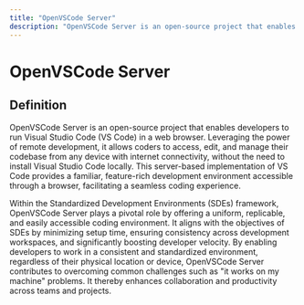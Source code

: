 ```yaml
---
title: "OpenVSCode Server"
description: "OpenVSCode Server is an open-source project that enables developers to run Visual Studio Code (VS Code) in a web browser. Leveraging the power of remote development, it allows coders to access, edit, and manage their codebase from any device with internet connectivity, without the need to install Visual Studio Code locally. This server-based implementation of VS Code provides a familiar, feature-rich development environment accessible through a browser, facilitating a seamless coding experience."
---
```


# OpenVSCode Server

## Definition

OpenVSCode Server is an open-source project that enables developers to run Visual Studio Code (VS Code) in a web browser. Leveraging the power of remote development, it allows coders to access, edit, and manage their codebase from any device with internet connectivity, without the need to install Visual Studio Code locally. This server-based implementation of VS Code provides a familiar, feature-rich development environment accessible through a browser, facilitating a seamless coding experience.

Within the Standardized Development Environments (SDEs) framework, OpenVSCode Server plays a pivotal role by offering a uniform, replicable, and easily accessible coding environment. It aligns with the objectives of SDEs by minimizing setup time, ensuring consistency across development workspaces, and significantly boosting developer velocity. By enabling developers to work in a consistent and standardized environment, regardless of their physical location or device, OpenVSCode Server contributes to overcoming common challenges such as "it works on my machine" problems. It thereby enhances collaboration and productivity across teams and projects.

